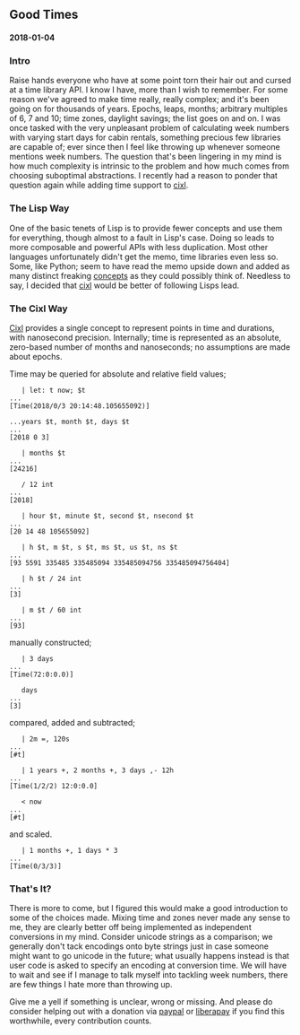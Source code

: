 ## Good Times
#### 2018-01-04

### Intro
Raise hands everyone who have at some point torn their hair out and cursed at a time library API. I know I have, more than I wish to remember. For some reason we've agreed to make time really, really complex; and it's been going on for thousands of years. Epochs, leaps, months; arbitrary multiples of 6, 7 and 10; time zones, daylight savings; the list goes on and on. I was once tasked with the very unpleasant problem of calculating week numbers with varying start days for cabin rentals, something precious few libraries are capable of; ever since then I feel like throwing up whenever someone mentions week numbers. The question that's been lingering in my mind is how much complexity is intrinsic to the problem and how much comes from choosing suboptimal abstractions. I recently had a reason to ponder that question again while adding time support to [cixl](https://github.com/basic-gongfu/cixl).

### The Lisp Way
One of the basic tenets of Lisp is to provide fewer concepts and use them for everything, though almost to a fault in Lisp's case. Doing so leads to more composable and powerful APIs with less duplication. Most other languages unfortunately didn't get the memo, time libraries even less so. Some, like Python; seem to have read the memo upside down and added as many distinct freaking [concepts](https://docs.python.org/3.5/library/datetime.html) as they could possibly think of. Needless to say, I decided that [cixl](https://github.com/basic-gongfu/cixl) would be better of following Lisps lead.

### The Cixl Way
[Cixl](https://github.com/basic-gongfu/cixl) provides a single concept to represent points in time and durations, with nanosecond precision. Internally; time is represented as an absolute, zero-based number of months and nanoseconds; no assumptions are made about epochs.

Time may be queried for absolute and relative field values;

```
   | let: t now; $t
...
[Time(2018/0/3 20:14:48.105655092)]

...years $t, month $t, days $t
...
[2018 0 3]

   | months $t
...
[24216]

   / 12 int
...
[2018]

   | hour $t, minute $t, second $t, nsecond $t
...
[20 14 48 105655092]

   | h $t, m $t, s $t, ms $t, us $t, ns $t
...
[93 5591 335485 335485094 335485094756 335485094756404]

   | h $t / 24 int
...
[3]

   | m $t / 60 int
...
[93]
```
manually constructed;

```
   | 3 days
...
[Time(72:0:0.0)]

   days
...
[3]
```

compared, added and subtracted;

```
   | 2m =, 120s
...
[#t]

   | 1 years +, 2 months +, 3 days ,- 12h
...
[Time(1/2/2) 12:0:0.0]

   < now
...
[#t]
```

and scaled.

```
   | 1 months +, 1 days * 3
...
[Time(0/3/3)]
```

### That's It?
There is more to come, but I figured this would make a good introduction to some of the choices made. Mixing time and zones never made any sense to me, they are clearly better off being implemented as independent conversions in my mind. Consider unicode strings as a comparison; we generally don't tack encodings onto byte strings just in case someone might want to go unicode in the future; what usually happens instead is that user code is asked to specify an encoding at conversion time. We will have to wait and see if I manage to talk myself into tackling week numbers, there are few things I hate more than throwing up.

Give me a yell if something is unclear, wrong or missing. And please do consider helping out with a donation via [paypal](https://paypal.me/basicgongfu) or [liberapay](https://liberapay.com/basic-gongfu/donate) if you find this worthwhile, every contribution counts.